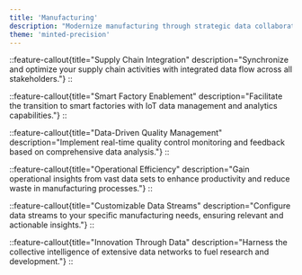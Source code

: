 ```yaml
---
title: 'Manufacturing'
description: "Modernize manufacturing through strategic data collaboration with Narrative's scalable platform, designed to streamline processes and enhance product innovation."
theme: 'minted-precision'
---
```

::feature-callout{title="Supply Chain Integration" description="Synchronize and optimize your supply chain activities with integrated data flow across all stakeholders."}
::

::feature-callout{title="Smart Factory Enablement" description="Facilitate the transition to smart factories with IoT data management and analytics capabilities."}
::

::feature-callout{title="Data-Driven Quality Management" description="Implement real-time quality control monitoring and feedback based on comprehensive data analysis."}
::

::feature-callout{title="Operational Efficiency" description="Gain operational insights from vast data sets to enhance productivity and reduce waste in manufacturing processes."}
::

::feature-callout{title="Customizable Data Streams" description="Configure data streams to your specific manufacturing needs, ensuring relevant and actionable insights."}
::

::feature-callout{title="Innovation Through Data" description="Harness the collective intelligence of extensive data networks to fuel research and development."}
::